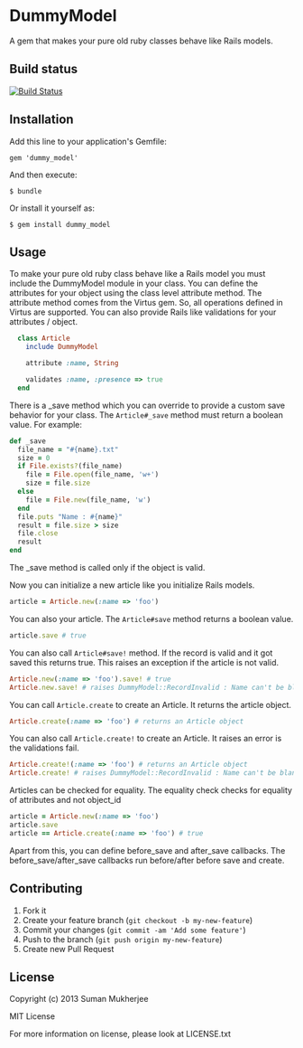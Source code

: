 # DummyModel

A gem that makes your pure old ruby classes behave like Rails models.

## Build status

[![Build Status](https://travis-ci.org/sumanmukherjee03/dummy_model.png)](https://travis-ci.org/sumanmukherjee03/dummy_model)

## Installation

Add this line to your application's Gemfile:

    gem 'dummy_model'

And then execute:

    $ bundle

Or install it yourself as:

    $ gem install dummy_model

## Usage
To make your pure old ruby class behave like a Rails model you must include the DummyModel module in your class.
You can define the attributes for your object using the class level attribute method.
The attribute method comes from the Virtus gem.
So, all operations defined in Virtus are supported.
You can also provide Rails like validations for your attributes / object.
```ruby
  class Article
    include DummyModel

    attribute :name, String

    validates :name, :presence => true
  end
```
There is a _save method which you can override to provide a custom save behavior for your class.
The ```Article#_save``` method must return a boolean value. For example:
```ruby
def _save
  file_name = "#{name}.txt"
  size = 0
  if File.exists?(file_name)
    file = File.open(file_name, 'w+')
    size = file.size
  else
    file = File.new(file_name, 'w')
  end
  file.puts "Name : #{name}"
  result = file.size > size
  file.close
  result
end
```
The _save method is called only if the object is valid.

Now you can initialize a new article like you initialize Rails models.
```ruby
article = Article.new(:name => 'foo')
```
You can also your article.
The ```Article#save``` method returns a boolean value.
```ruby
article.save # true
```
You can also call ```Article#save!``` method.
If the record is valid and it got saved this returns true.
This raises an exception if the article is not valid.
```ruby
Article.new(:name => 'foo').save! # true
Article.new.save! # raises DummyModel::RecordInvalid : Name can't be blank
```
You can call ```Article.create``` to create an Article.
It returns the article object.
```ruby
Article.create(:name => 'foo') # returns an Article object
```
You can also call ```Article.create!``` to create an Article.
It raises an error is the validations fail.
```ruby
Article.create!(:name => 'foo') # returns an Article object
Article.create! # raises DummyModel::RecordInvalid : Name can't be blank
```
Articles can be checked for equality.
The equality check checks for equality of attributes and not object_id
```ruby
article = Article.new(:name => 'foo')
article.save
article == Article.create(:name => 'foo') # true
```
Apart from this, you can define before_save and after_save callbacks.
The before_save/after_save callbacks run before/after before save and create.

## Contributing

1. Fork it
2. Create your feature branch (`git checkout -b my-new-feature`)
3. Commit your changes (`git commit -am 'Add some feature'`)
4. Push to the branch (`git push origin my-new-feature`)
5. Create new Pull Request

## License

Copyright (c) 2013 Suman Mukherjee

MIT License

For more information on license, please look at LICENSE.txt

